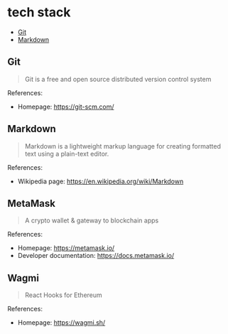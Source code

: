 # tech stack

- [Git](#git)
- [Markdown](#markdown)

## Git

> Git is a free and open source distributed version control system

References:

- Homepage: https://git-scm.com/

## Markdown

> Markdown is a lightweight markup language for creating formatted text using a plain-text editor.

References:

- Wikipedia page: https://en.wikipedia.org/wiki/Markdown

## MetaMask

> A crypto wallet & gateway to blockchain apps

References:

- Homepage: https://metamask.io/
- Developer documentation: https://docs.metamask.io/

## Wagmi

> React Hooks for Ethereum

References:

- Homepage: https://wagmi.sh/
